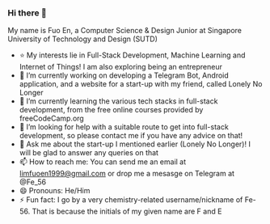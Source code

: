 ### Hi there 👋
My name is Fuo En, a Computer Science & Design Junior at Singapore University of Technology and Design (SUTD)

- ⭐ My interests lie in Full-Stack Development, Machine Learning and Internet of Things! I am also exploring being an entrepreneur
- 🔭 I’m currently working on developing a Telegram Bot, Android application, and a website for a start-up with my friend, called Lonely No Longer
- 🌱 I’m currently learning the various tech stacks in full-stack development, from the free online courses provided by freeCodeCamp.org
- 🤔 I’m looking for help with a suitable route to get into full-stack development, so please contact me if you have any advice on that!
- 💬 Ask me about the start-up I mentioned earlier (Lonely No Longer)! I will be glad to answer any queries on that
- 📫 How to reach me: You can send me an email at limfuoen1999@gmail.com or drop me a mesasge on Telegram at @Fe_56
- 😄 Pronouns: He/Him
- ⚡ Fun fact: I go by a very chemistry-related username/nickname of Fe-56. That is because the initials of my given name are F and E
